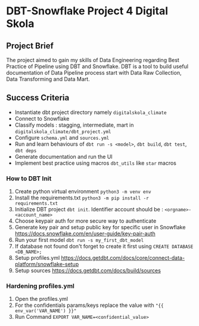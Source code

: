 # DBT-Snowflake Project 4 Digital Skola

## Project Brief

The project aimed to gain my skills of Data Engineering regarding Best Practice of Pipeline using DBT and Snowflake. DBT is a tool to build useful documentation of Data Pipeline process start with Data Raw Collection, Data Transforming and Data Mart. 

## Success Criteria
- Instantiate dbt project directory namely `digitalskola_climate`
- Connect to Snowflake
- Classify models : stagging, intermediate, mart in `digitalskola_climate/dbt_project.yml`
- Configure `schema.yml` and `sources.yml`
- Run and learn behaviours of `dbt run -s <model>`, `dbt build`, `dbt test`, `dbt deps`
- Generate documentation and run the UI
- Implement best practice using macros `dbt_utils` like `star` macros




### How to DBT Init
1. Create python virtual environment `python3 -m venv env`
2. Install the requirements.txt `python3 -m pip install -r requirements.txt`
3. Initialize DBT project `dbt init`. Identifier account should be : `<orgname>-<account_name>`
4. Choose keypair auth for more secure way to authenticate
5. Generate key pair and setup public key for specific user in Snowflake https://docs.snowflake.com/en/user-guide/key-pair-auth
6. Run your first model `dbt run -s my_first_dbt_model`
7. If database not found don't forget to create it first using `CREATE DATABASE <DB_NAME>;`
8. Setup profiles.yml https://docs.getdbt.com/docs/core/connect-data-platform/snowflake-setup
9. Setup sources https://docs.getdbt.com/docs/build/sources

### Hardening profiles.yml
1. Open the profiles.yml
2. For the confidentials params/keys replace the value with `"{{ env_var('VAR_NAME') }}"`
3. Run Command `EXPORT VAR_NAME=<confidential_value>`
